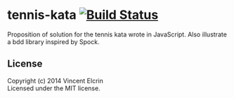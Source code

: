 # tennis-kata [![Build Status](https://secure.travis-ci.org/Vincent/tennis-kata-js.png?branch=master)](http://travis-ci.org/Vincent/tennis-kata-js)

Proposition of solution for the tennis kata wrote in JavaScript. Also illustrate a bdd library inspired by Spock.

## License
Copyright (c) 2014 Vincent Elcrin  
Licensed under the MIT license.
